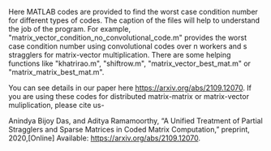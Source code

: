 Here MATLAB codes are provided to find the worst case condition number for different types of codes. The caption of the files will help to understand the job of the program. For example, "matrix_vector_condition_no_convolutional_code.m" provides the worst case condition number using convolutional codes over n workers and s stragglers for matrix-vector multiplication. There are some helping functions like "khatrirao.m", "shiftrow.m", "matrix_vector_best_mat.m" or "matrix_matrix_best_mat.m".


You can see details in our paper here https://arxiv.org/abs/2109.12070. If you are using these codes for distributed matrix-matrix or matrix-vector muliplication, please cite us- 

Anindya Bijoy Das, and Aditya Ramamoorthy, “A Unified Treatment of Partial Stragglers and Sparse Matrices in Coded Matrix Computation,” preprint, 2020,[Online] Available: https://arxiv.org/abs/2109.12070.
